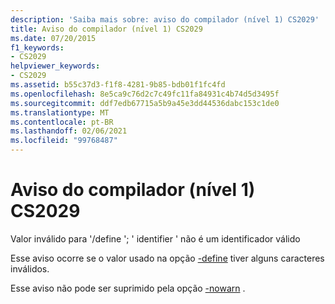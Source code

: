 ```yaml
---
description: 'Saiba mais sobre: aviso do compilador (nível 1) CS2029'
title: Aviso do compilador (nível 1) CS2029
ms.date: 07/20/2015
f1_keywords:
- CS2029
helpviewer_keywords:
- CS2029
ms.assetid: b55c37d3-f1f8-4281-9b85-bdb01f1fc4fd
ms.openlocfilehash: 8e5ca9c76d2c7c49fc11fa84931c4b74d5d3495f
ms.sourcegitcommit: ddf7edb67715a5b9a45e3dd44536dabc153c1de0
ms.translationtype: MT
ms.contentlocale: pt-BR
ms.lasthandoff: 02/06/2021
ms.locfileid: "99768487"
---
```

# <a name="compiler-warning-level-1-cs2029"></a>Aviso do compilador (nível 1) CS2029

Valor inválido para '/define '; ' identifier ' não é um identificador válido  
  
 Esse aviso ocorre se o valor usado na opção [-define](../language-reference/compiler-options/define-compiler-option.md) tiver alguns caracteres inválidos.  
  
 Esse aviso não pode ser suprimido pela opção [-nowarn](../language-reference/compiler-options/nowarn-compiler-option.md) .
